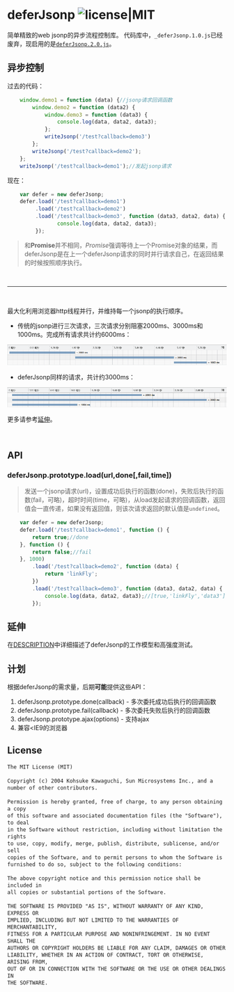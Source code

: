 ﻿# deferJsonp ![license|MIT][1]


简单精致的web jsonp的异步流程控制库。
代码库中，`_deferJsonp.1.0.js`已经废弃，现启用的是[`deferJsonp.2.0.js`][2]。

## 异步控制
过去的代码：
```javascript
    window.demo1 = function (data) {//jsonp请求回调函数
        window.demo2 = function (data2) {
            window.demo3 = function (data3) {
                console.log(data, data2, data3);
            };
            writeJsonp('/test?callback=demo3')
        };
        writeJsonp('/test?callback=demo2');
    };
    writeJsonp('/test?callback=demo1');//发起jsonp请求
```

现在：
```javascript
    var defer = new deferJsonp;
    defer.load('/test?callback=demo1')
         .load('/test?callback=demo2')
         .load('/test?callback=demo3', function (data3, data2, data) {
				console.log(data, data2, data3);
         });
```
   

> 和**Promise**并不相同，*Promise*强调等待上一个Promise对象的结果，而deferJsonp是在上一个deferJsonp请求的同时并行请求自己，在返回结果的时候按照顺序执行。

&nbsp;&nbsp;

----------

&nbsp;&nbsp;

最大化利用浏览器http线程并行，并维持每一个jsonp的执行顺序。

 - 传统的jsonp进行三次请求，三次请求分别阻塞2000ms、3000ms和1000ms。完成所有请求共计约6000ms：

![jsonp][3]
  


 - deferJsonp同样的请求，共计约3000ms：

![deferJsonp][4]

更多请参考[延伸][5]。

  &nbsp;&nbsp;

## API
### deferJsonp.prototype.load(url,done[,fail,time])
>发送一个jsonp请求(url)，设置成功后执行的函数(done)，失败后执行的函数(fail，可略)，超时时间(time，可略)，从load发起请求的回调函数，返回值会一直传递，如果没有返回值，则该次请求返回的默认值是`undefined`。

```javascript
    var defer = new deferJsonp;
    defer.load('/test?callback=demo1', function () {
        return true;//done
    }, function () {
        return false;//fail
    }, 1000)
		.load('/test?callback=demo2', function (data) {
			return 'linkFly';
		})
		.load('/test?callback=demo3', function (data3, data2, data) {
			console.log(data, data2, data3);//[true,'linkFly','data3']
		});
```



## 延伸
在[DESCRIPTION][6]中详细描述了deferJsonp的工作模型和高强度测试。

## 计划
根据deferJsonp的需求量，后期**可能**提供这些API：

 1. deferJsonp.prototype.done(callback) - 多次委托成功后执行的回调函数
 2. deferJsonp.prototype.fail(callback) - 多次委托失败后执行的回调函数
 3. deferJsonp.prototype.ajax(options) - 支持ajax
 4. 兼容&lt;IE9的浏览器

 
## License

    The MIT License (MIT)

    Copyright (c) 2004 Kohsuke Kawaguchi, Sun Microsystems Inc., and a number of other contributors. 

    Permission is hereby granted, free of charge, to any person obtaining a copy
    of this software and associated documentation files (the "Software"), to deal
    in the Software without restriction, including without limitation the rights
    to use, copy, modify, merge, publish, distribute, sublicense, and/or sell
    copies of the Software, and to permit persons to whom the Software is
    furnished to do so, subject to the following conditions:

    The above copyright notice and this permission notice shall be included in
    all copies or substantial portions of the Software.

    THE SOFTWARE IS PROVIDED "AS IS", WITHOUT WARRANTY OF ANY KIND, EXPRESS OR
    IMPLIED, INCLUDING BUT NOT LIMITED TO THE WARRANTIES OF MERCHANTABILITY,
    FITNESS FOR A PARTICULAR PURPOSE AND NONINFRINGEMENT. IN NO EVENT SHALL THE
    AUTHORS OR COPYRIGHT HOLDERS BE LIABLE FOR ANY CLAIM, DAMAGES OR OTHER
    LIABILITY, WHETHER IN AN ACTION OF CONTRACT, TORT OR OTHERWISE, ARISING FROM,
    OUT OF OR IN CONNECTION WITH THE SOFTWARE OR THE USE OR OTHER DEALINGS IN
    THE SOFTWARE.


  [1]: https://camo.githubusercontent.com/11b46a2fb2858bbfcaf16cd73aa05f851230d0f5/687474703a2f2f696d672e736869656c64732e696f2f62616467652f6c6963656e73652d4d49542d79656c6c6f77677265656e2e737667
  [2]: https://github.com/linkFly6/linkfly.so/blob/master/LinkFLy/Code/DeferJsonp/deferJsonp.2.0.js
  [3]: https://github.com/linkFly6/linkfly.so/blob/master/LinkFLy/Code/deferJsonp/images/jsonp.gif
  [4]: https://github.com/linkFly6/linkfly.so/blob/master/LinkFLy/Code/deferJsonp/images/deferJsonp.gif
  [5]: https://github.com/linkFly6/linkfly.so/tree/master/LinkFLy/Code/deferJsonp#%E5%BB%B6%E4%BC%B8
  [6]: https://github.com/linkFly6/linkfly.so/tree/master/LinkFLy/Code/deferJsonp/DESCRIPTION.md